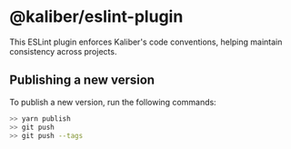 # @kaliber/eslint-plugin

This ESLint plugin enforces Kaliber's code conventions, helping maintain consistency across projects.

## Publishing a new version

To publish a new version, run the following commands:

```sh
>> yarn publish
>> git push
>> git push --tags
```
